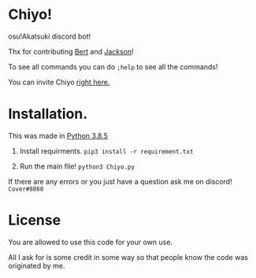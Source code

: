 # Chiyo!
osu!Akatsuki discord bot!

Thx for contributing [Bert](https://github.com/heyimbert) and [Jackson](https://github.com/jacksonisiah)!

To see all commands you can do ``;help`` to see all the commands! 

You can invite Chiyo [right here.](https://discord.com/api/oauth2/authorize?client_id=705176662366486529&permissions=904384&scope=bot)

# Installation.

This was made in [Python 3.8.5](https://www.python.org/downloads/release/python-385/)

1. Install requirments. ``pip3 install -r requirement.txt``

2. Run the main file! ``python3 Chiyo.py``

If there are any errors or you just have a question ask me on discord! ``Cover#8860``

# License
You are allowed to use this code for your own use. 

All I ask for is some credit in some way so that people know the code was originated by me.
